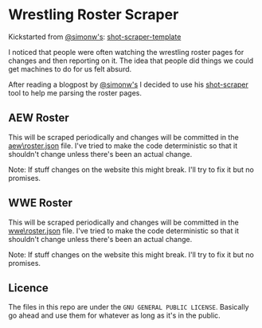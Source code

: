 # Wrestling Roster Scraper

Kickstarted from [@simonw's](https://github.com/simonw): [shot-scraper-template](https://github.com/simonw/shot-scraper-template/blob/main/README.md)

I noticed that people were often watching the wrestling roster pages for changes and then reporting on it.
The idea that people did things we could get machines to do for us felt absurd.

After reading a blogpost by [@simonw's](https://github.com/simonw) I decided to use his [shot-scraper]() tool to help me parsing the roster pages.

## AEW Roster
This will be scraped periodically and changes will be committed in the [aew\roster.json](aew\roster.json) file. I've tried to make the code deterministic so that it shouldn't change unless there's been an actual change.

Note: If stuff changes on the website this might break. I'll try to fix it but no promises.

## WWE Roster
This will be scraped periodically and changes will be committed in the [wwe\roster.json](wwe\roster.json) file. I've tried to make the code deterministic so that it shouldn't change unless there's been an actual change.

Note: If stuff changes on the website this might break. I'll try to fix it but no promises.

## Licence
The files in this repo are under the `GNU GENERAL PUBLIC LICENSE`. Basically go ahead and use them for whatever as long as it's in the public.
